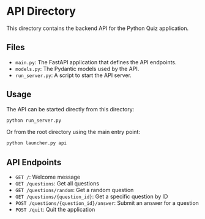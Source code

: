 # API Directory

This directory contains the backend API for the Python Quiz application.

## Files

- `main.py`: The FastAPI application that defines the API endpoints.
- `models.py`: The Pydantic models used by the API.
- `run_server.py`: A script to start the API server.

## Usage

The API can be started directly from this directory:

```bash
python run_server.py
```

Or from the root directory using the main entry point:

```bash
python launcher.py api
```

## API Endpoints

- `GET /`: Welcome message
- `GET /questions`: Get all questions
- `GET /questions/random`: Get a random question
- `GET /questions/{question_id}`: Get a specific question by ID
- `POST /questions/{question_id}/answer`: Submit an answer for a question
- `POST /quit`: Quit the application